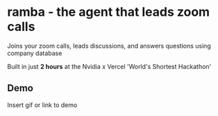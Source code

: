 
# ramba - the agent that leads zoom calls

Joins your zoom calls, leads discussions, and answers questions using company database

Built in just **2 hours** at the Nvidia x Vercel 'World's Shortest Hackathon'



## Demo

Insert gif or link to demo

